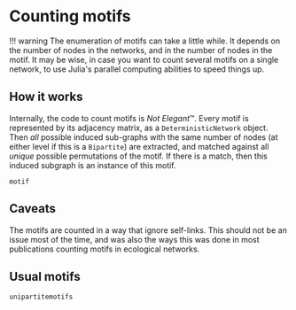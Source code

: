 # Counting motifs

!!! warning
    The enumeration of motifs can take a little while. It depends on the number
    of nodes in the networks, and in the number of nodes in the motif. It may be
    wise, in case you want to count several motifs on a single network, to use
    Julia's parallel computing abilities to speed things up.

## How it works

Internally, the code to count motifs is *Not Elegant*™. Every motif is
represented by its adjacency matrix, as a `DeterministicNetwork` object. Then
*all* possible induced sub-graphs with the same number of nodes (at either level
if this is a `Bipartite`) are extracted, and matched against all *unique*
possible permutations of the motif. If there is a match, then this induced
subgraph is an instance of this motif.

~~~@docs
motif
~~~

## Caveats

The motifs are counted in a way that ignore self-links. This should not be an
issue most of the time, and was also the ways this was done in most publications
counting motifs in ecological networks.

## Usual motifs

~~~@docs
unipartitemotifs
~~~

